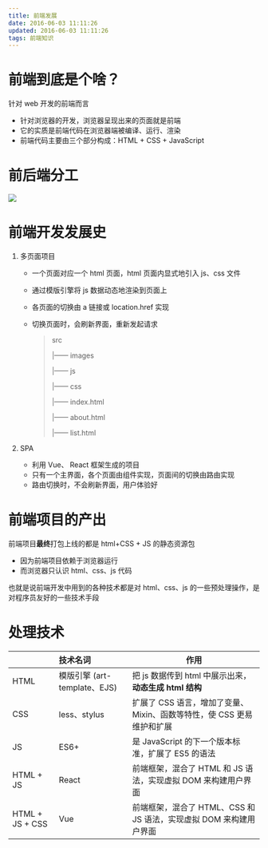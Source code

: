 ```yaml
---
title: 前端发展
date: 2016-06-03 11:11:26
updated: 2016-06-03 11:11:26
tags: 前端知识
---
```


# 前端到底是个啥？

针对 web 开发的前端而言

- 针对浏览器的开发，浏览器呈现出来的页面就是前端
- 它的实质是前端代码在浏览器端被编译、运行、渲染
- 前端代码主要由三个部分构成：HTML + CSS + JavaScript
<!-- more -->

# 前后端分工

![](https://segmentfault.com/img/bVbxgak?w=1534&h=862)

# 前端开发发展史

1. 多页面项目

   - 一个页面对应一个 html 页面，html 页面内显式地引入 js、css 文件
   - 通过模版引擎将 js 数据动态地渲染到页面上
   - 各页面的切换由 a 链接或 location.href 实现
   - 切换页面时，会刷新界面，重新发起请求

       > src
       >
       > |—— images
       >
       > |—— js
       >
       > |—— css
       >
       > |—— index.html
       >
       > |—— about.html
       >
       > |—— list.html

2. SPA

   - 利用 Vue、 React 框架生成的项目
   - 只有一个主界面，各个页面由组件实现，页面间的切换由路由实现
   - 路由切换时，不会刷新界面，用户体验好

# 前端项目的产出

前端项目**最终**打包上线的都是 html+CSS + JS 的静态资源包

- 因为前端项目依赖于浏览器运行
- 而浏览器只认识 html、css、js 代码

也就是说前端开发中用到的各种技术都是对 html、css、js 的一些预处理操作，是对程序员友好的一些技术手段

# 处理技术

|                 | 技术名词                                                     | 作用                                                         |
| --------------- | :----------------------------------------------------------- | ------------------------------------------------------------ |
| HTML            | 模版引擎                                       (art-template、EJS) | 把 js 数据传到 html 中展示出来，**动态生成 html 结构**       |
| CSS             | less、stylus                                                 | 扩展了 CSS 语言，增加了变量、Mixin、函数等特性，使 CSS 更易维护和扩展 |
| JS              | ES6+                                                         | 是 JavaScript 的下一个版本标准，扩展了 ES5 的语法            |
| HTML + JS       | React                                                        | 前端框架，混合了 HTML 和 JS 语法，实现虚拟 DOM 来构建用户界面 |
| HTML + JS + CSS | Vue                                                          | 前端框架，混合了 HTML、CSS 和 JS 语法，实现虚拟 DOM 来构建用户界面 |

